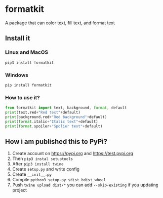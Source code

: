 # formatkit
A package that can color text, fill text, and format text
## Install it
### Linux and MacOS
`pip3 install formatkit`
### Windows
`pip install formatkit`
### How to use it?
```python
from formatkit import text, background, format, default
print(text.red+"Red text"+default)
print(background.red+"Red background"+default)
print(format.italic+"Italic text"+default)
print(format.spoiler+"Spolier text"+default)
```
## How i am published this to PyPi?
1) Create account on https://pypi.org and https://test.pypi.org
2) Then `pip3 instal setuptools`
3) After `pip3 install twine`
4) Create `setup.py` and write config
5) Create `__init__.py`
6) Compile `python3 setup.py sdist bdist_wheel`
7) Push `twine upload dist/*` you can add `--skip-existing` if you updating project
